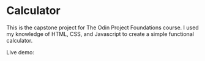 # Calculator

This is the capstone project for The Odin Project Foundations course. I used my knowledge of HTML, CSS, and Javascript to create a simple functional calculator.

Live demo: 